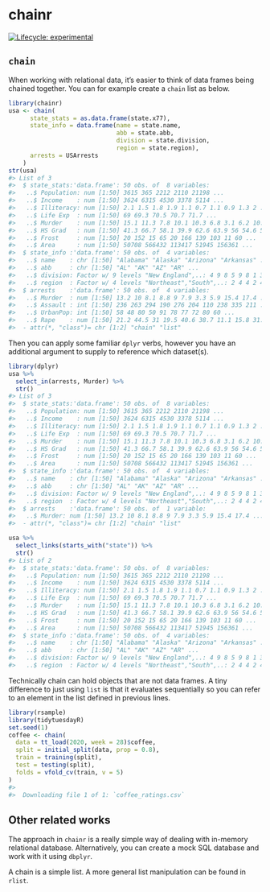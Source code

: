 
<!-- README.md is generated from README.Rmd. Please edit that file -->

# chainr

<!-- badges: start -->

[![Lifecycle:
experimental](https://img.shields.io/badge/lifecycle-experimental-orange.svg)](https://www.tidyverse.org/lifecycle/#experimental)
<!-- badges: end -->

## `chain`

When working with relational data, it’s easier to think of data frames
being chained together. You can for example create a `chain` list as
below.

``` r
library(chainr)
usa <- chain(
      state_stats = as.data.frame(state.x77),
      state_info = data.frame(name = state.name,
                              abb = state.abb,
                              division = state.division,
                              region = state.region),
      arrests = USArrests
    )
str(usa)
#> List of 3
#>  $ state_stats:'data.frame': 50 obs. of  8 variables:
#>   ..$ Population: num [1:50] 3615 365 2212 2110 21198 ...
#>   ..$ Income    : num [1:50] 3624 6315 4530 3378 5114 ...
#>   ..$ Illiteracy: num [1:50] 2.1 1.5 1.8 1.9 1.1 0.7 1.1 0.9 1.3 2 ...
#>   ..$ Life Exp  : num [1:50] 69 69.3 70.5 70.7 71.7 ...
#>   ..$ Murder    : num [1:50] 15.1 11.3 7.8 10.1 10.3 6.8 3.1 6.2 10.7 13.9 ...
#>   ..$ HS Grad   : num [1:50] 41.3 66.7 58.1 39.9 62.6 63.9 56 54.6 52.6 40.6 ...
#>   ..$ Frost     : num [1:50] 20 152 15 65 20 166 139 103 11 60 ...
#>   ..$ Area      : num [1:50] 50708 566432 113417 51945 156361 ...
#>  $ state_info :'data.frame': 50 obs. of  4 variables:
#>   ..$ name    : chr [1:50] "Alabama" "Alaska" "Arizona" "Arkansas" ...
#>   ..$ abb     : chr [1:50] "AL" "AK" "AZ" "AR" ...
#>   ..$ division: Factor w/ 9 levels "New England",..: 4 9 8 5 9 8 1 3 3 3 ...
#>   ..$ region  : Factor w/ 4 levels "Northeast","South",..: 2 4 4 2 4 4 1 2 2 2 ...
#>  $ arrests    :'data.frame': 50 obs. of  4 variables:
#>   ..$ Murder  : num [1:50] 13.2 10 8.1 8.8 9 7.9 3.3 5.9 15.4 17.4 ...
#>   ..$ Assault : int [1:50] 236 263 294 190 276 204 110 238 335 211 ...
#>   ..$ UrbanPop: int [1:50] 58 48 80 50 91 78 77 72 80 60 ...
#>   ..$ Rape    : num [1:50] 21.2 44.5 31 19.5 40.6 38.7 11.1 15.8 31.9 25.8 ...
#>  - attr(*, "class")= chr [1:2] "chain" "list"
```

Then you can apply some familiar `dplyr` verbs, however you have an
additional argument to supply to reference which dataset(s).

``` r
library(dplyr)
usa %>% 
  select_in(arrests, Murder) %>% 
  str()
#> List of 3
#>  $ state_stats:'data.frame': 50 obs. of  8 variables:
#>   ..$ Population: num [1:50] 3615 365 2212 2110 21198 ...
#>   ..$ Income    : num [1:50] 3624 6315 4530 3378 5114 ...
#>   ..$ Illiteracy: num [1:50] 2.1 1.5 1.8 1.9 1.1 0.7 1.1 0.9 1.3 2 ...
#>   ..$ Life Exp  : num [1:50] 69 69.3 70.5 70.7 71.7 ...
#>   ..$ Murder    : num [1:50] 15.1 11.3 7.8 10.1 10.3 6.8 3.1 6.2 10.7 13.9 ...
#>   ..$ HS Grad   : num [1:50] 41.3 66.7 58.1 39.9 62.6 63.9 56 54.6 52.6 40.6 ...
#>   ..$ Frost     : num [1:50] 20 152 15 65 20 166 139 103 11 60 ...
#>   ..$ Area      : num [1:50] 50708 566432 113417 51945 156361 ...
#>  $ state_info :'data.frame': 50 obs. of  4 variables:
#>   ..$ name    : chr [1:50] "Alabama" "Alaska" "Arizona" "Arkansas" ...
#>   ..$ abb     : chr [1:50] "AL" "AK" "AZ" "AR" ...
#>   ..$ division: Factor w/ 9 levels "New England",..: 4 9 8 5 9 8 1 3 3 3 ...
#>   ..$ region  : Factor w/ 4 levels "Northeast","South",..: 2 4 4 2 4 4 1 2 2 2 ...
#>  $ arrests    :'data.frame': 50 obs. of  1 variable:
#>   ..$ Murder: num [1:50] 13.2 10 8.1 8.8 9 7.9 3.3 5.9 15.4 17.4 ...
#>  - attr(*, "class")= chr [1:2] "chain" "list"
```

``` r
usa %>% 
  select_links(starts_with("state")) %>% 
  str()
#> List of 2
#>  $ state_stats:'data.frame': 50 obs. of  8 variables:
#>   ..$ Population: num [1:50] 3615 365 2212 2110 21198 ...
#>   ..$ Income    : num [1:50] 3624 6315 4530 3378 5114 ...
#>   ..$ Illiteracy: num [1:50] 2.1 1.5 1.8 1.9 1.1 0.7 1.1 0.9 1.3 2 ...
#>   ..$ Life Exp  : num [1:50] 69 69.3 70.5 70.7 71.7 ...
#>   ..$ Murder    : num [1:50] 15.1 11.3 7.8 10.1 10.3 6.8 3.1 6.2 10.7 13.9 ...
#>   ..$ HS Grad   : num [1:50] 41.3 66.7 58.1 39.9 62.6 63.9 56 54.6 52.6 40.6 ...
#>   ..$ Frost     : num [1:50] 20 152 15 65 20 166 139 103 11 60 ...
#>   ..$ Area      : num [1:50] 50708 566432 113417 51945 156361 ...
#>  $ state_info :'data.frame': 50 obs. of  4 variables:
#>   ..$ name    : chr [1:50] "Alabama" "Alaska" "Arizona" "Arkansas" ...
#>   ..$ abb     : chr [1:50] "AL" "AK" "AZ" "AR" ...
#>   ..$ division: Factor w/ 9 levels "New England",..: 4 9 8 5 9 8 1 3 3 3 ...
#>   ..$ region  : Factor w/ 4 levels "Northeast","South",..: 2 4 4 2 4 4 1 2 2 2 ...
```

Technically chain can hold objects that are not data frames. A tiny
difference to just using `list` is that it evaluates sequentially so you
can refer to an element in the list defined in previous lines.

``` r
library(rsample)
library(tidytuesdayR)
set.seed(1)
coffee <- chain(
  data = tt_load(2020, week = 28)$coffee,
  split = initial_split(data, prop = 0.8),
  train = training(split),
  test = testing(split),
  folds = vfold_cv(train, v = 5)
)
#> 
#>  Downloading file 1 of 1: `coffee_ratings.csv`
```

## Other related works

The approach in `chainr` is a really simple way of dealing with
in-memory relational database. Alternatively, you can create a mock SQL
database and work with it using `dbplyr`.

A chain is a simple list. A more general list manipulation can be found
in `rlist`.

